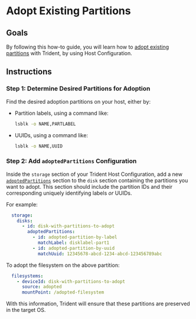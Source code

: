 
# Adopt Existing Partitions

## Goals

By following this how-to guide, you will learn how
to [adopt existing partitions](../Explanation/Partition-Adoption.md)
with Trident, by using Host Configuration.

## Instructions

### Step 1: Determine Desired Partitions for Adoption

Find the desired adoption partitions on your host, either by:

* Partition labels, using a command like:

    ``` bash
    lsblk -o NAME,PARTLABEL
    ```

* UUIDs, using a command like:

    ``` bash
    lsblk -o NAME,UUID
    ```

### Step 2: Add `adoptedPartitions` Configuration

Inside the `storage` section of your Trident Host Configuration,
add a new [`adoptedPartitions`](../Reference/Host-Configuration/API-Reference/AdoptedPartition.md)
section to the `disk` section containing the partitions you want
to adopt. This section should include the partition IDs and their
corresponding uniquely identifying labels _or_ UUIDs.

For example:

```yaml
  storage:
    disks:
      - id: disk-with-partitions-to-adopt
        adoptedPartitions:
          - id: adopted-partition-by-label
            matchLabel: disklabel-part1
          - id: adopted-partition-by-uuid
            matchUuid: 12345678-abcd-1234-abcd-123456789abc
  ```

To adopt the filesystem on the above partition:

``` yaml
  filesystems:
    - deviceId: disk-with-partitions-to-adopt
      source: adopted
      mountPoint: /adopted-filesystem
```

With this information, Trident will ensure that these partitions are
preserved in the target OS.

